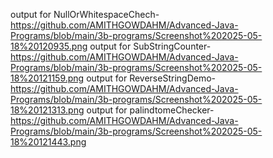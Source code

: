 output for NullOrWhitespaceChech-https://github.com/AMITHGOWDAHM/Advanced-Java-Programs/blob/main/3b-programs/Screenshot%202025-05-18%20120935.png
output for SubStringCounter-https://github.com/AMITHGOWDAHM/Advanced-Java-Programs/blob/main/3b-programs/Screenshot%202025-05-18%20121159.png
output for ReverseStringDemo-https://github.com/AMITHGOWDAHM/Advanced-Java-Programs/blob/main/3b-programs/Screenshot%202025-05-18%20121313.png
output for palindtomeChecker-https://github.com/AMITHGOWDAHM/Advanced-Java-Programs/blob/main/3b-programs/Screenshot%202025-05-18%20121443.png
